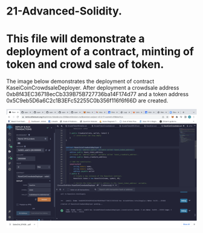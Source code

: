 # 21-Advanced-Solidity. 
# This file will demonstrate a deployment of a contract, minting of token and crowd sale of token.

The image below demonstrates the deployment of contract KaseiCoinCrowdsaleDeployer. After deployment a crowdsale address 0xb8f43EC36718ecCb339B75B727736ba14F174d77 and a token address 0x5C9eb5D6a6C2c1B3EFc52255C0b356f116f6f66D are created.

![alt text](https://github.com/kcctudo/21-Advanced-Solidity/blob/main/deployed_contract.png)
